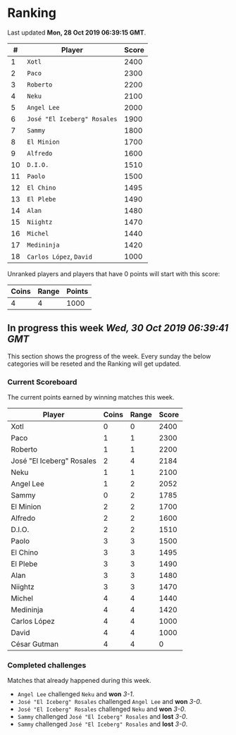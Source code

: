 # Ranking

Last updated **Mon, 28 Oct 2019 06:39:15 GMT**.

|#|Player|Score|
|-|------|-----|
|1|`Xotl`|2400|
|2|`Paco`|2300|
|3|`Roberto`|2200|
|4|`Neku`|2100|
|5|`Angel Lee`|2000|
|6|`José "El Iceberg" Rosales`|1900|
|7|`Sammy`|1800|
|8|`El Minion`|1700|
|9|`Alfredo`|1600|
|10|`D.I.O.`|1510|
|11|`Paolo`|1500|
|12|`El Chino`|1495|
|13|`El Plebe`|1490|
|14|`Alan`|1480|
|15|`Niightz`|1470|
|16|`Michel`|1440|
|17|`Medininja`|1420|
|18|`Carlos López`, `David`|1000|

Unranked players and players that have 0 points will start with this score:

|Coins|Range|Points|
|-----|-----|------|
|4|4|1000|

## In progress this week *Wed, 30 Oct 2019 06:39:41 GMT*
This section shows the progress of the week. Every sunday the below categories will be reseted and the Ranking will get updated.

### Current Scoreboard
The current points earned by winning matches this week.

|Player|Coins|Range|Score|
|------|-----|-----|-----|
|Xotl|0|0|2400|
|Paco|1|1|2300|
|Roberto|1|1|2200|
|José "El Iceberg" Rosales|2|4|2184|
|Neku|1|1|2100|
|Angel Lee|1|2|2052|
|Sammy|0|2|1785|
|El Minion|2|2|1700|
|Alfredo|2|2|1600|
|D.I.O.|2|2|1510|
|Paolo|3|3|1500|
|El Chino|3|3|1495|
|El Plebe|3|3|1490|
|Alan|3|3|1480|
|Niightz|3|3|1470|
|Michel|4|4|1440|
|Medininja|4|4|1420|
|Carlos López|4|4|1000|
|David|4|4|1000|
|César Gutman|4|4|0|

### Completed challenges
Matches that already happened during this week.

* `Angel Lee` challenged `Neku` and **won** *3-1*.
* `José "El Iceberg" Rosales` challenged `Angel Lee` and **won** *3-0*.
* `José "El Iceberg" Rosales` challenged `Neku` and **won** *3-0*.
* `Sammy` challenged `José "El Iceberg" Rosales` and **lost** *3-0*.
* `Sammy` challenged `José "El Iceberg" Rosales` and **lost** *3-0*.
